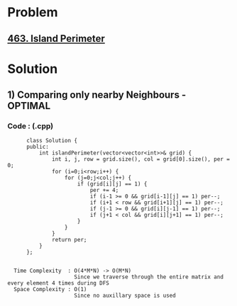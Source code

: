 # Problem

## [463. Island Perimeter](https://leetcode.com/problems/island-perimeter/)


# Solution 

## 1) Comparing only nearby Neighbours - OPTIMAL

      
      
      
   ### Code : (.cpp)
    
          class Solution {
          public:
              int islandPerimeter(vector<vector<int>>& grid) {
                  int i, j, row = grid.size(), col = grid[0].size(), per = 0;
                  for (i=0;i<row;i++) {
                      for (j=0;j<col;j++) {
                          if (grid[i][j] == 1) {
                              per += 4;
                              if (i-1 >= 0 && grid[i-1][j] == 1) per--;
                              if (i+1 < row && grid[i+1][j] == 1) per--;
                              if (j-1 >= 0 && grid[i][j-1] == 1) per--;
                              if (j+1 < col && grid[i][j+1] == 1) per--;
                          }
                      }
                  }
                  return per;
              }
          };
          

      Time Complexity  : O(4*M*N) -> O(M*N) 
                         Since we traverse through the entire matrix and every element 4 times during DFS
      Space Complexity : O(1)
                         Since no auxillary space is used
